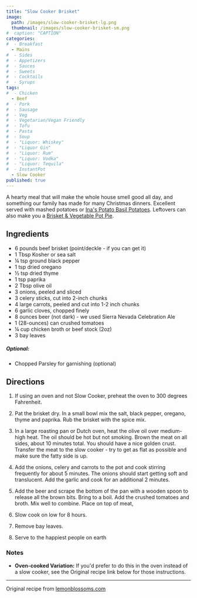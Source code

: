 ```yaml
---
title: "Slow Cooker Brisket"
image: 
  path: /images/slow-cooker-brisket-lg.png
  thumbnail: /images/slow-cooker-brisket-sm.png
#  caption: "CAPTION"
categories:
#  - Breakfast
  - Mains
#  - Sides
#  - Appetizers
#  - Sauces
#  - Sweets
#  - Cocktails
#  - Syrups
tags:
#  - Chicken
  - Beef
#  - Pork
#  - Sausage
#  - Veg
#  - Vegetarian/Vegan Friendly
#  - Tofu
#  - Pasta
#  - Soup
#  - "Liquor: Whiskey"
#  - "Liquor Gin"
#  - "Liquor: Rum"
#  - "Liquor: Vodka"
#  - "Liquor: Tequila"
#  - InstantPot
  - Slow Cooker
published: true
---
```


A hearty meal that will make the whole house smell good all day, and something our family has made for many Christmas dinners. Excellent served with mashed potatoes or [Ina's Potato Basil Potatoes](/recipes/potato-basil-puree). Leftovers can also make you a [Brisket & Vegetable Pot Pie](/recipes/brisket-pot-pie).

## Ingredients

* 6 pounds beef brisket (point/deckle - if you can get it)
* 1 Tbsp Kosher or sea salt
* ¼ tsp ground black pepper
* 1 tsp dried oregano
* ½ tsp dried thyme
* 1 tsp paprika
* 2 Tbsp olive oil
* 3 onions, peeled and sliced
* 3 celery sticks, cut into 2-inch chunks
* 4 large carrots, peeled and cut into 1-2 inch chunks
* 6 garlic cloves, chopped finely
* 8 ounces beer (not dark) - we used Sierra Nevada Celebration Ale
* 1 (28-ounces) can crushed tomatoes
* ¼ cup chicken broth or beef stock (2oz)
* 3 bay leaves

##### Optional:

* Chopped Parsley for garnishing (optional)

## Directions


1. If using an oven and not Slow Cooker, preheat the oven to 300 degrees Fahrenheit. 

1. Pat the brisket dry. In a small bowl mix the salt, black pepper, oregano, thyme and paprika. Rub the brisket with the spice mix.

1. In a large roasting pan or Dutch oven, heat the olive oil over medium-high heat. The oil should be hot but not smoking. Brown the meat on all sides, about 10 minutes total. You should have a nice golden crust. Transfer the meat to the slow cooker - try to get as flat as possible and make sure the fatty side is up.

1. Add the onions, celery and carrots to the pot and cook stirring frequently for about 5 minutes. The onions should start getting soft and translucent. Add the garlic and cook for an additional 2 minutes. 

1. Add the beer and scrape the bottom of the pan with a wooden spoon to release all the brown bits. Bring to a boil. Add the crushed tomatoes and broth. Mix well to combine. Place on top of meat, 

1. Slow cook on low for 8 hours. 

1. Remove bay leaves.

1. Serve to the happiest people on earth


### Notes

* **Oven-cooked Variation:** If you'd prefer to do this in the oven instead of a slow cooker, see the Original recipe link below for those instructions.

---
Original recipe from [lemonblossoms.com](https://www.lemonblossoms.com/blog/beer-braised-brisket/)

